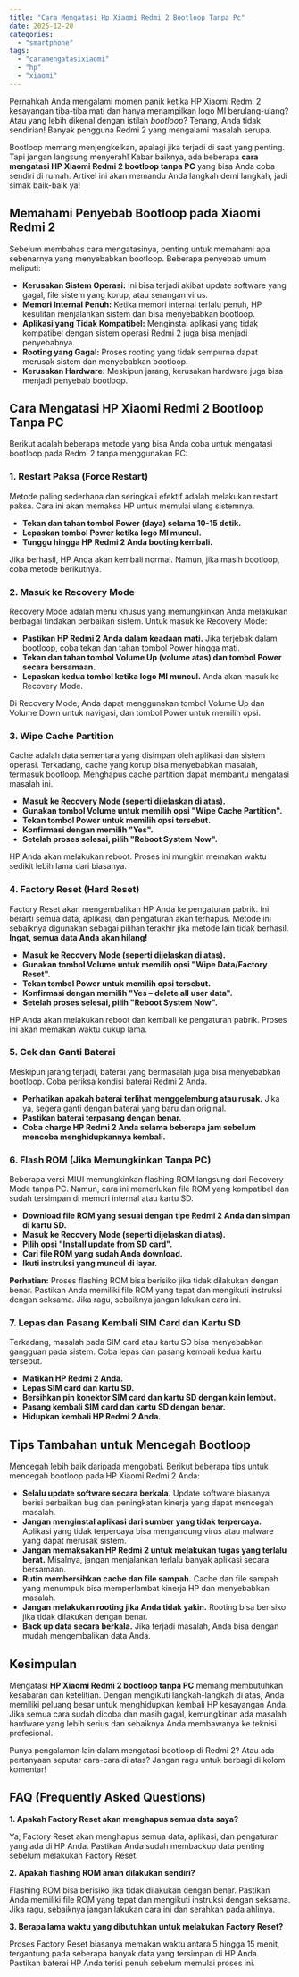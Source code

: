 ```yaml
---
title: "Cara Mengatasi Hp Xiaomi Redmi 2 Bootloop Tanpa Pc"
date: 2025-12-20
categories: 
  - "smartphone"
tags: 
  - "caramengatasixiaomi"
  - "hp"
  - "xiaomi"
---
```


Pernahkah Anda mengalami momen panik ketika HP Xiaomi Redmi 2 kesayangan tiba-tiba mati dan hanya menampilkan logo MI berulang-ulang? Atau yang lebih dikenal dengan istilah _bootloop_? Tenang, Anda tidak sendirian! Banyak pengguna Redmi 2 yang mengalami masalah serupa.

Bootloop memang menjengkelkan, apalagi jika terjadi di saat yang penting. Tapi jangan langsung menyerah! Kabar baiknya, ada beberapa **cara mengatasi HP Xiaomi Redmi 2 bootloop tanpa PC** yang bisa Anda coba sendiri di rumah. Artikel ini akan memandu Anda langkah demi langkah, jadi simak baik-baik ya!

## Memahami Penyebab Bootloop pada Xiaomi Redmi 2

Sebelum membahas cara mengatasinya, penting untuk memahami apa sebenarnya yang menyebabkan bootloop. Beberapa penyebab umum meliputi:

- **Kerusakan Sistem Operasi:** Ini bisa terjadi akibat update software yang gagal, file sistem yang korup, atau serangan virus.
- **Memori Internal Penuh:** Ketika memori internal terlalu penuh, HP kesulitan menjalankan sistem dan bisa menyebabkan bootloop.
- **Aplikasi yang Tidak Kompatibel:** Menginstal aplikasi yang tidak kompatibel dengan sistem operasi Redmi 2 juga bisa menjadi penyebabnya.
- **Rooting yang Gagal:** Proses rooting yang tidak sempurna dapat merusak sistem dan menyebabkan bootloop.
- **Kerusakan Hardware:** Meskipun jarang, kerusakan hardware juga bisa menjadi penyebab bootloop.

## Cara Mengatasi HP Xiaomi Redmi 2 Bootloop Tanpa PC

Berikut adalah beberapa metode yang bisa Anda coba untuk mengatasi bootloop pada Redmi 2 tanpa menggunakan PC:

### 1\. Restart Paksa (Force Restart)

Metode paling sederhana dan seringkali efektif adalah melakukan restart paksa. Cara ini akan memaksa HP untuk memulai ulang sistemnya.

- **Tekan dan tahan tombol Power (daya) selama 10-15 detik.**
- **Lepaskan tombol Power ketika logo MI muncul.**
- **Tunggu hingga HP Redmi 2 Anda booting kembali.**

Jika berhasil, HP Anda akan kembali normal. Namun, jika masih bootloop, coba metode berikutnya.

### 2\. Masuk ke Recovery Mode

Recovery Mode adalah menu khusus yang memungkinkan Anda melakukan berbagai tindakan perbaikan sistem. Untuk masuk ke Recovery Mode:

- **Pastikan HP Redmi 2 Anda dalam keadaan mati.** Jika terjebak dalam bootloop, coba tekan dan tahan tombol Power hingga mati.
- **Tekan dan tahan tombol Volume Up (volume atas) dan tombol Power secara bersamaan.**
- **Lepaskan kedua tombol ketika logo MI muncul.** Anda akan masuk ke Recovery Mode.

Di Recovery Mode, Anda dapat menggunakan tombol Volume Up dan Volume Down untuk navigasi, dan tombol Power untuk memilih opsi.

### 3\. Wipe Cache Partition

Cache adalah data sementara yang disimpan oleh aplikasi dan sistem operasi. Terkadang, cache yang korup bisa menyebabkan masalah, termasuk bootloop. Menghapus cache partition dapat membantu mengatasi masalah ini.

- **Masuk ke Recovery Mode (seperti dijelaskan di atas).**
- **Gunakan tombol Volume untuk memilih opsi "Wipe Cache Partition".**
- **Tekan tombol Power untuk memilih opsi tersebut.**
- **Konfirmasi dengan memilih "Yes".**
- **Setelah proses selesai, pilih "Reboot System Now".**

HP Anda akan melakukan reboot. Proses ini mungkin memakan waktu sedikit lebih lama dari biasanya.

### 4\. Factory Reset (Hard Reset)

Factory Reset akan mengembalikan HP Anda ke pengaturan pabrik. Ini berarti semua data, aplikasi, dan pengaturan akan terhapus. Metode ini sebaiknya digunakan sebagai pilihan terakhir jika metode lain tidak berhasil. **Ingat, semua data Anda akan hilang!**

- **Masuk ke Recovery Mode (seperti dijelaskan di atas).**
- **Gunakan tombol Volume untuk memilih opsi "Wipe Data/Factory Reset".**
- **Tekan tombol Power untuk memilih opsi tersebut.**
- **Konfirmasi dengan memilih "Yes – delete all user data".**
- **Setelah proses selesai, pilih "Reboot System Now".**

HP Anda akan melakukan reboot dan kembali ke pengaturan pabrik. Proses ini akan memakan waktu cukup lama.

### 5\. Cek dan Ganti Baterai

Meskipun jarang terjadi, baterai yang bermasalah juga bisa menyebabkan bootloop. Coba periksa kondisi baterai Redmi 2 Anda.

- **Perhatikan apakah baterai terlihat menggelembung atau rusak.** Jika ya, segera ganti dengan baterai yang baru dan original.
- **Pastikan baterai terpasang dengan benar.**
- **Coba charge HP Redmi 2 Anda selama beberapa jam sebelum mencoba menghidupkannya kembali.**

### 6\. Flash ROM (Jika Memungkinkan Tanpa PC)

Beberapa versi MIUI memungkinkan flashing ROM langsung dari Recovery Mode tanpa PC. Namun, cara ini memerlukan file ROM yang kompatibel dan sudah tersimpan di memori internal atau kartu SD.

- **Download file ROM yang sesuai dengan tipe Redmi 2 Anda dan simpan di kartu SD.**
- **Masuk ke Recovery Mode (seperti dijelaskan di atas).**
- **Pilih opsi "Install update from SD card".**
- **Cari file ROM yang sudah Anda download.**
- **Ikuti instruksi yang muncul di layar.**

**Perhatian:** Proses flashing ROM bisa berisiko jika tidak dilakukan dengan benar. Pastikan Anda memiliki file ROM yang tepat dan mengikuti instruksi dengan seksama. Jika ragu, sebaiknya jangan lakukan cara ini.

### 7\. Lepas dan Pasang Kembali SIM Card dan Kartu SD

Terkadang, masalah pada SIM card atau kartu SD bisa menyebabkan gangguan pada sistem. Coba lepas dan pasang kembali kedua kartu tersebut.

- **Matikan HP Redmi 2 Anda.**
- **Lepas SIM card dan kartu SD.**
- **Bersihkan pin konektor SIM card dan kartu SD dengan kain lembut.**
- **Pasang kembali SIM card dan kartu SD dengan benar.**
- **Hidupkan kembali HP Redmi 2 Anda.**

## Tips Tambahan untuk Mencegah Bootloop

Mencegah lebih baik daripada mengobati. Berikut beberapa tips untuk mencegah bootloop pada HP Xiaomi Redmi 2 Anda:

- **Selalu update software secara berkala.** Update software biasanya berisi perbaikan bug dan peningkatan kinerja yang dapat mencegah masalah.
- **Jangan menginstal aplikasi dari sumber yang tidak terpercaya.** Aplikasi yang tidak terpercaya bisa mengandung virus atau malware yang dapat merusak sistem.
- **Jangan memaksakan HP Redmi 2 untuk melakukan tugas yang terlalu berat.** Misalnya, jangan menjalankan terlalu banyak aplikasi secara bersamaan.
- **Rutin membersihkan cache dan file sampah.** Cache dan file sampah yang menumpuk bisa memperlambat kinerja HP dan menyebabkan masalah.
- **Jangan melakukan rooting jika Anda tidak yakin.** Rooting bisa berisiko jika tidak dilakukan dengan benar.
- **Back up data secara berkala.** Jika terjadi masalah, Anda bisa dengan mudah mengembalikan data Anda.

## Kesimpulan

Mengatasi **HP Xiaomi Redmi 2 bootloop tanpa PC** memang membutuhkan kesabaran dan ketelitian. Dengan mengikuti langkah-langkah di atas, Anda memiliki peluang besar untuk menghidupkan kembali HP kesayangan Anda. Jika semua cara sudah dicoba dan masih gagal, kemungkinan ada masalah hardware yang lebih serius dan sebaiknya Anda membawanya ke teknisi profesional.

Punya pengalaman lain dalam mengatasi bootloop di Redmi 2? Atau ada pertanyaan seputar cara-cara di atas? Jangan ragu untuk berbagi di kolom komentar!

## FAQ (Frequently Asked Questions)

**1\. Apakah Factory Reset akan menghapus semua data saya?**

Ya, Factory Reset akan menghapus semua data, aplikasi, dan pengaturan yang ada di HP Anda. Pastikan Anda sudah membackup data penting sebelum melakukan Factory Reset.

**2\. Apakah flashing ROM aman dilakukan sendiri?**

Flashing ROM bisa berisiko jika tidak dilakukan dengan benar. Pastikan Anda memiliki file ROM yang tepat dan mengikuti instruksi dengan seksama. Jika ragu, sebaiknya jangan lakukan cara ini dan serahkan pada ahlinya.

**3\. Berapa lama waktu yang dibutuhkan untuk melakukan Factory Reset?**

Proses Factory Reset biasanya memakan waktu antara 5 hingga 15 menit, tergantung pada seberapa banyak data yang tersimpan di HP Anda. Pastikan baterai HP Anda terisi penuh sebelum memulai proses ini.
